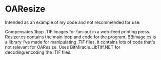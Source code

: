 # OAResize
Intended as an example of my code and not recommended for use.

Compensates 1bpp .TIF images for fan-out in a web-feed printing press.
Resizer.cs contains the main loop and code for the program.
BBimage.cs is a library I've made for manipulating .TIF files,
it contains lots of code that's not relevant for OAResize.
Uses BitMiracle.LibTiff.NET for decoding/encoding the .TIF files.
